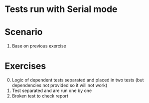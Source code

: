 # Tests run with Serial mode

# Scenario

1. Base on previous exercise

# Exercises

0. Logic of dependent tests separated and placed in two tests (but dependencies not provided so it will not work)
1. Test separated and are run one by one
2. Broken test to check report
